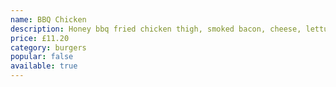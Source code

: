 ```yaml
---
name: BBQ Chicken
description: Honey bbq fried chicken thigh, smoked bacon, cheese, lettuce, BBQ mayo
price: £11.20
category: burgers
popular: false
available: true
---
```

